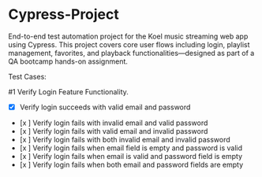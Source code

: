 # Cypress-Project
End-to-end test automation project for the Koel music streaming web app using Cypress. This project covers core user flows including login, playlist management, favorites, and playback functionalities—designed as part of a QA bootcamp hands-on assignment.

Test Cases:

#1 Verify Login Feature Functionality.
- [x] Verify login succeeds with valid email and password  
- [x ] Verify login fails with invalid email and valid password  
- [x ] Verify login fails with valid email and invalid password  
- [x ] Verify login fails with both invalid email and invalid password  
- [x ] Verify login fails when email field is empty and password is valid  
- [x ] Verify login fails when email is valid and password field is empty  
- [x ] Verify login fails when both email and password fields are empty 